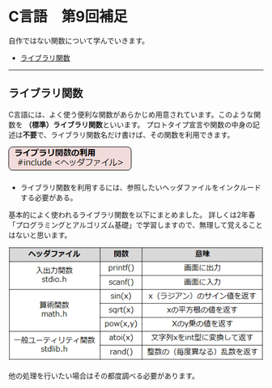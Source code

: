 # C言語　第9回補足
自作ではない関数について学んでいきます。
     
  - [ライブラリ関数](#ライブラリ関数)  
---------------------
  
## ライブラリ関数
C言語には、よく使う便利な関数があらかじめ用意されています。このような関数を **（標準）ライブラリ関数**といいます。
プロトタイプ宣言や関数の中身の記述は**不要**で、ライブラリ関数名だけ書けば、その関数を利用できます。

![](./img/pc_09+_1.png)

  - ライブラリ関数を利用するには、参照したいヘッダファイルをインクルードする必要がある。

基本的によく使われるライブラリ関数を以下にまとめました。
詳しくは2年春「プログラミングとアルゴリズム基礎」で学習しますので、無理して覚えることはないと思います。

![](./img/pc_09+_2.png)

他の処理を行いたい場合はその都度調べる必要があります。